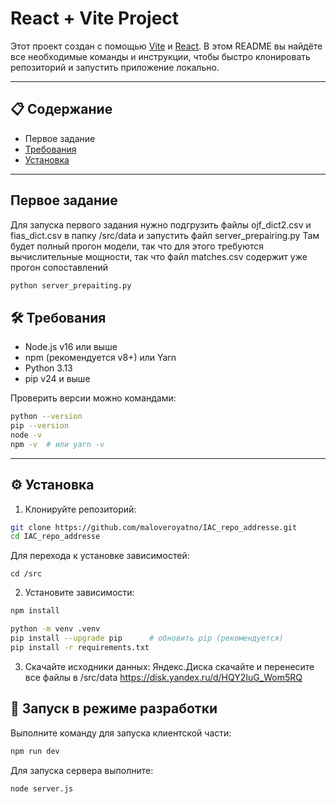 # React + Vite Project

Этот проект создан с помощью [Vite](https://vitejs.dev/) и [React](https://reactjs.org/).
В этом README вы найдёте все необходимые команды и инструкции, чтобы быстро клонировать репозиторий и запустить приложение локально.

---

## 📋 Содержание

- Первое задание
- [Требования](#-требования)
- [Установка](#-установка)

---
## Первое задание
Для запуска первого задания нужно подгрузить файлы ojf_dict2.csv и fias_dict.csv в папку /src/data
и запустить файл server_prepairing.py
Там будет полный прогон модели, так что для этого требуются вычислительные мощности, так что файл matches.csv содержит уже прогон сопоставлений
```bash
python server_prepaiting.py
```

## 🛠 Требования

- Node.js v16 или выше
- npm (рекомендуется v8+) или Yarn
- Python 3.13
- pip v24 и выше

Проверить версии можно командами:

```bash
python --version
pip --version
node -v
npm -v  # или yarn -v
```

---

## ⚙️ Установка

1. Клонируйте репозиторий:
```bash
git clone https://github.com/maloveroyatno/IAC_repo_addresse.git
cd IAC_repo_addresse
```
Для перехода к установке зависимостей:
```
cd /src
```

2. Установите зависимости:

```bash
npm install
```
```bash
python -m venv .venv
pip install --upgrade pip      # обновить pip (рекомендуется)
pip install -r requirements.txt
```

3. Скачайте исходники данных:
Яндекс.Диска скачайте и перенесите все файлы в /src/data
https://disk.yandex.ru/d/HQY2IuG_Wom5RQ

## 🚀 Запуск в режиме разработки

Выполните команду для запуска клиентской части:

```bash
npm run dev
```

Для запуска сервера выполните:

```bash
node server.js
```

